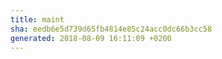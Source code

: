 ```yaml
---
title: maint
sha: eedb6e5d739d65fb4814e85c24acc0dc66b3cc58
generated: 2018-08-09 16:11:09 +0200
---
```

